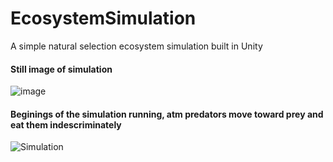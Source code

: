 # EcosystemSimulation
A simple natural selection ecosystem simulation built in Unity

#### Still image of simulation
![image](https://user-images.githubusercontent.com/19479468/193156991-d8dcb9df-1280-4e46-8804-bf21d473c4e2.png)

#### Beginings of the simulation running, atm predators move toward prey and eat them indescriminately
![Simulation](SimulationRunning.gif)
